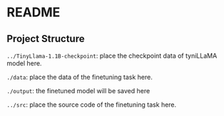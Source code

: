 # README

## Project Structure

`../TinyLlama-1.1B-checkpoint`: place the checkpoint data of tyniLLaMA model here.

`./data`: place the data of the finetuning task here.

`./output`: the finetuned model will be saved here

`../src`: place the source code of the finetuning task here.